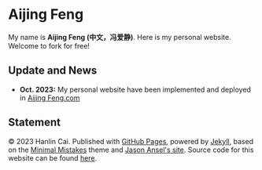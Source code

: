 # Aijing Feng

My name is **Aijing Feng (中文，冯爱静)**. Here is my personal website. Welcome to fork for free!

## Update and News

- **Oct. 2023:** My personal website have been implemented and deployed in [Aijing Feng.com](https://github.com/faj-1022/Aijing-Feng.github.io/README.md])

## Statement

© 2023 Hanlin Cai. Published with [GitHub Pages](https://pages.github.com/), powered by [Jekyll](https://jekyllrb.com/), based on the [Minimal Mistakes](https://mademistakes.com/) theme and [Jason Ansel's site](https://github.com/jansel/jansel.github.io). Source code for this website can be found [here](https://github.com/GuangLun2000/GuangLun2000.github.io).
